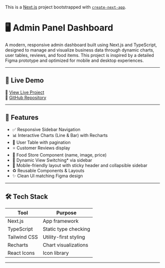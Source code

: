 This is a [Next.js](https://nextjs.org) project bootstrapped with [`create-next-app`](https://nextjs.org/docs/app/api-reference/cli/create-next-app).

# 🖥️ Admin Panel Dashboard

A modern, responsive admin dashboard built using Next.js and TypeScript, designed to manage and visualize business data through dynamic charts, user tables, reviews, and food items. This project is inspired by a detailed Figma prototype and optimized for mobile and desktop experiences.

---

## 🚀 Live Demo

🔗 [View Live Project](https://admin-dashboard-theta-ten-10.vercel.app/)  
🔗 [GitHub Repository](https://github.com/Onojason-Miracle/Admin-dashboard)

---

## 📌 Features

- ✅ Responsive Sidebar Navigation
- 📊 Interactive Charts (Line & Bar) with Recharts
- 👥 User Table with pagination
- ⭐ Customer Reviews display
- 🍔 Food Store Component (name, image, price)
- 🔁 Dynamic View Switching* via sidebar
- 📱 Mobile-friendly layout with sticky header and collapsible sidebar
- ♻️ Reusable Components & Layouts
- ✨ Clean UI matching Figma design

---

## 🛠️ Tech Stack

| Tool            | Purpose                           |
|-----------------|------------------------------------|
| Next.js     | App framework                     |
| TypeScript | Static type checking              |
| Tailwind CSS| Utility-first styling             |
| Recharts    | Chart visualizations              |
| React Icons | Icon library                      |

---




